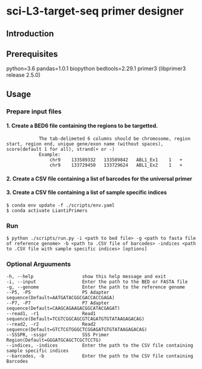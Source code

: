 # sci-L3-target-seq primer designer

## Introduction


## Prerequisites
python=3.6
pandas=1.0.1
biopython
bedtools=2.29.1
primer3 (libprimer3 release 2.5.0)


## Usage
### Prepare input files
#### 1. Create a BED6 file containing the regions to be targetted.
                The tab-delimeted 6 columns should be chromosome, region start, region end, unique gene/exon name (without spaces), score(default 1 for all), strand(+ or -)
                Example:
                    chr9	133589332	133589842	ABL1_Ex1	1	+
                    chr9	133729450	133729624	ABL1_Ex2	1	+
#### 2. Create a CSV file containing a list of barcodes for the universal primer
#### 3. Create a CSV file containing a list of sample specific indices
    $ conda env update -f ./scripts/env.yaml
    $ conda activate LiantiPrimers

### Run
    $ python ./scripts/run.py -i <path to bed file> -g <path to fasta file of reference genome> -b <path to .CSV file of barcodes> -indices <path to .CSV file with sample specific indices> [options]
    
### Optional Arguuments

    -h, --help                  show this help message and exit
    -i, --input                 Enter the path to the BED or FASTA file
    -g, --genome                Enter the path to the reference genome
    --P5, -P5                   P5 Adapter sequence(Default=AATGATACGGCGACCACCGAGA)
    --P7, -P7                   P7 Adapter sequence(Default=CAAGCAGAAGACGGCATACGAGAT)
    --read1, -r1                Read1 sequence(Default=TCGTCGGCAGCGTCAGATGTGTATAAGAGACAG)
    --read2, -r2                Read2 sequence(Default=GTCTCGTGGGCTCGGAGATGTGTATAAGAGACAG)
    --SSSPR, -ssspr             SSS Primer Region(Default=GGGATGCAGCTCGCTCCTG)
    --indices, -indices         Enter the path to the CSV file containing sample specific indices
    --barcodes, -b              Enter the path to the CSV file containing Barcodes
